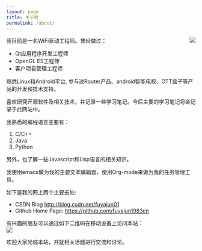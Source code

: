 ```yaml
---
layout: page
title: 关于我
permalink: /about/
---
```


<img src="{{site.url}}/images/me.png" style="float:right;" />我目前是一名WiFi驱动工程师。曾经做过：   
- Qt应用程序开发工程师   
- OpenGL ES工程师   
- 客户项目管理工程师   

熟悉Linux和Android平台, 参与过Router产品、android智能电视、OTT盒子等产品的开发和技术支持。

喜欢研究开源软件及相关技术，并记录一些学习笔记。今后主要的学习笔记将会记录于此网站中。

我熟悉的编程语言主要有：   
1. C/C++     
2. Java   
3. Python    

另外，也了解一些Javascript和Lisp语言的相关知识。

我使用emacs做为我的主要文本编辑器，使用Org-mode来做为我的任务管理工具。

如下是我的网上两个主要去处:        
- CSDN Blog  <http://blog.csdn.net/fuyajun01>    
- Github Home Page: <https://github.com/fuyajun1983cn>

有兴趣的朋友可以通过如下二维码在移动设备上访问本站：   
<img src="{{site.url}}/images/qr_code.png"/>   

欢迎大家光临本站，并就相关话题进行交流和讨论。
